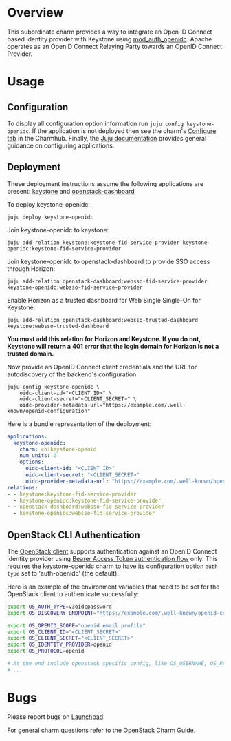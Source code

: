 # Overview

This subordinate charm provides a way to integrate an Open ID Connect based
identity provider with Keystone using
[mod_auth_openidc][mod_auth_openidc]. Apache
operates as an OpenID Connect Relaying Party towards an OpenID Connect
Provider.

# Usage

## Configuration

To display all configuration option information run `juju config
keystone-openidc`. If the application is not deployed then see the charm's
[Configure tab][keystone-openidc-configure] in the
Charmhub. Finally, the [Juju documentation][juju-docs-config-apps] provides
general guidance on configuring applications.

## Deployment

These deployment instructions assume the following applications are present:
[keystone][keystone-charm] and
[openstack-dashboard][openstack-dashboard-charm]

To deploy keystone-openidc:

    juju deploy keystone-openidc

Join keystone-openidc to keystone:

    juju add-relation keystone:keystone-fid-service-provider keystone-openidc:keystone-fid-service-provider

Join keystone-openidc to openstack-dashboard to provide SSO access through Horizon:

    juju add-relation openstack-dashboard:websso-fid-service-provider keystone-openidc:websso-fid-service-provider

Enable Horizon as a trusted dashboard for Web Single Single-On for Keystone:

    juju add-relation openstack-dashboard:websso-trusted-dashboard keystone:websso-trusted-dashboard

**You must add this relation for Horizon and Keystone. If you do not, Keystone will return a 401 error that the login domain for Horizon is not a trusted domain.**

Now provide an OpenID Connect client credentials and the URL for autodiscovery
of the backend's configuration:

    juju config keystone-openidc \
        oidc-client-id="<CLIENT_ID>" \
        oidc-client-secret="<CLIENT_SECRET>" \
        oidc-provider-metadata-url="https://example.com/.well-known/openid-configuration"

Here is a bundle representation of the deployment:

```yaml
applications:
  keystone-openidc:
    charm: ch:keystone-openid
    num_units: 0
    options:
      oidc-client-id: "<CLIENT_ID>"
      oidc-client-secret: "<CLIENT_SECRET>"
      oidc-provider-metadata-url: "https://example.com/.well-known/openid-configuration"
relations:
- - keystone:keystone-fid-service-provider
  - keystone-openidc:keystone-fid-service-provider
- - openstack-dashboard:websso-fid-service-provider
  - keystone-openidc:websso-fid-service-provider
```

## OpenStack CLI Authentication

The [OpenStack client][openstackclient-homepage] supports authentication
against an OpenID Connect identity provider using [Bearer Access Token
authentication flow][bearer-access-token-flow] only. This requires the
keystone-openidc charm to have its configuration option `auth-type` set to
'auth-openidc' (the default).

Here is an example of the environment variables that need to be set for the
OpenStack client to authenticate successfully:

```bash
export OS_AUTH_TYPE=v3oidcpassword
export OS_DISCOVERY_ENDPOINT="https://example.com/.well-known/openid-configuration"

export OS_OPENID_SCOPE="openid email profile"
export OS_CLIENT_ID="<CLIENT_SECRET>"
export OS_CLIENT_SECRET="<CLIENT_SECRET>"
export OS_IDENTITY_PROVIDER=openid
export OS_PROTOCOL=openid

# At the end include openstack specific config, like OS_USERNAME, OS_PASSWORD, etc.
# ...
```

<!-- To test the example above run the following commands in a local copy of
the keystone-openidc git repo:

  tox -e build
  tox -e func-target -- noble-caracal --keep-model
-->

# Bugs

Please report bugs on [Launchpad][keystone-openidc-filebug].

For general charm questions refer to the [OpenStack Charm Guide][cg].

<!-- LINKS -->

[bearer-access-token-flow]: https://www.rfc-editor.org/rfc/rfc6750
[cg]: https://docs.openstack.org/charm-guide
[juju-docs-config-apps]: https://juju.is/docs/olm/configure-an-application
[keystone-openidc-configure]: https://charmhub.io/keystone-openidc/configure
[keystone-openidc-filebug]: https://bugs.launchpad.net/charm-keystone-openidc/+filebug
[keystone-charm]: https://charmhub.io/keystone
[mod_auth_openidc]: https://github.com/zmartzone/mod_auth_openidc
[openstackclient-homepage]: https://docs.openstack.org/python-openstackclient/latest/
[openstack-dashboard-charm]: https://charmhub.io/openstack-dashboard
